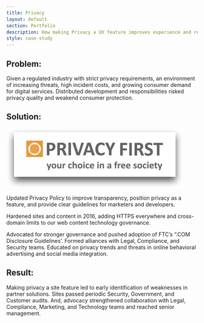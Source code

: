```yaml
---
title: Privacy
layout: default
section: Portfolio
description: How making Privacy a UX feature improves experience and reduces risk.
style: case-study
---
```

## Problem:

Given a regulated industry with strict privacy requirements, an environment of increasing threats, high incident costs, and growing consumer demand for digital services. Distributed development and responsibilities risked privacy quality and weakend consumer protection. 

## Solution:
![Privacy First logo](privacy-first.png "Privacy First")

Updated Privacy Policy to improve transparency, position privacy as a feature, and provide clear guidelines for marketers and developers.

Hardened sites and content in 2016, adding HTTPS everywhere and cross-domain limits to our web content technology governance.

Advocated for stronger governance and pushed adoption of FTC’s “.COM Disclosure Guidelines’. Formed alliances with Legal, Compliance, and Security teams. Educated on privacy trends and threats in online behavioral advertising and social media integration.

## Result:

Making privacy a site feature led to early identification of weaknesses in partner solutions. Sites passed periodic Security, Government, and Customer audits. And, advocacy strengthened collaboration with Legal, Compliance, Marketing, and Technology teams and reached senior management.
